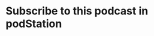 # Subscribe to this podcast in podStation

<div id="content">
<script id="not-installed" type="text/x-handlebars-template">
    <p>podStation is not installed on your browser, or it is disabled.</p>
    <p>Install it and refresh the page to subscribe to your podcast.</p>
    <p>podStation is a chrome extension to subscribe to podcasts and download/listen to its episodes.</p>
    <p>Features list:</p>
    <ul>
        <li>Save your feeds in your google account and synchronize across computers</li>
        <li>Embedded audio player</li>
        <li>Podcast search</li>
        <li>Configurable auto update</li>
    </ul>
    <a class="md-button md-button--primary" href="https://chrome.google.com/webstore/detail/podstation/bpcagekijmfcocgjlnnhpdogbplajjfn" target="_blank">Install here</a>
</script>
<script id="installed" type="text/x-handlebars-template">
    <p>The podcast was added to podStation, open it to listen to its episodes!</p>
</script>
<script id="not-supported" type="text/x-handlebars-template">
    <p>Either your browser does not support podStation, or podStation is not installed yet.</p>
    <p>Install it and refresh the page to subscribe to your podcast.</p>
    <a class="md-button md-button--primary" href="https://chrome.google.com/webstore/detail/podstation/bpcagekijmfcocgjlnnhpdogbplajjfn" target="_blank">INSTALL HERE</a>
</script>
<script id="missing-feed" type="text/x-handlebars-template">
    <p>Something went wrong: Missing url parameter "feedUrl"</p>
</script>